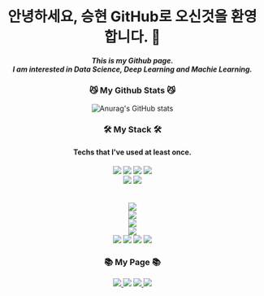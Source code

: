 
 <div align=center><h1>안녕하세요, 승현 GitHub로 오신것을 환영합니다. 👋</h1>

 <h5>This is my Github page.
 <br>I am interested in Data Science, Deep Learning and Machie Learning.<br/></h5>
 
 <h3>😼 My Github Stats 😼</h3>
  
  
![Anurag's GitHub stats](https://github-readme-stats.vercel.app/api?username=ysh21368&show_icons=true&theme=cobalt)
  

<h3>🛠️ My Stack 🛠️</h3>
<h4>Techs that I've used at least once.</h4>

<img src="https://img.shields.io/badge/gitlab-%23181717.svg?style=for-the-badge&logo=gitlab&logoColor=white">
<img src="https://img.shields.io/badge/github-%23121011.svg?style=for-the-badge&logo=github&logoColor=white">

<img src="https://img.shields.io/badge/Jupyter-F37626?style=for-the-badge&logo=Jupyter&logoColor=white">
<img src="https://img.shields.io/badge/Google Colab-F9AB00?style=for-the-badge&logo=GoogleColab&logoColor=white">
<br>
<img src="https://img.shields.io/badge/Python-3776AB?style=for-the-badge&logo=Python&logoColor=white">
<img src="https://img.shields.io/badge/node.js-#339933?style=for-the-badge&logo=node.js&logoColor=white">
<br>

<br>
<br><img src="https://img.shields.io/badge/apachehive-#FDEE21?style=for-the-badge&logo=apachehive&logoColor=white">
<br><img src="https://img.shields.io/badge/NumPy-013243?style=for-the-badge&logo=NumPy&logoColor=white">
<br><img src="https://img.shields.io/badge/apachespark-#E25A1C?style=for-the-badge&logo=apachespark&logoColor=white">
<br><img src="https://img.shields.io/badge/NumPy-013243?style=for-the-badge&logo=NumPy&logoColor=white">

<br>
<img src="https://img.shields.io/badge/PyTorch-EE4C2C?style=for-the-badge&logo=PyTorch&logoColor=white">
<img src="https://img.shields.io/badge/tensorflow-#FF6F00?style=for-the-badge&logo=tensorflow&logoColor=white">
<img src="https://img.shields.io/badge/AWS-232F3E?style=for-the-badge&logo=AmazonAWS&logoColor=white">
<img src="https://img.shields.io/badge/MySQL-2496ED?style=for-the-badge&logo=MySQL&logoColor=white"></br>

<h3>📚 My Page 📚</h3>
<a href="https://github.com/kshiny"><img src="https://img.shields.io/badge/Github-181717?style=for-the-badge&logo=Github&logoColor=white&link=https://github.com/kshiny">
<a href="https://forestudy.oopy.io/"><img src="https://img.shields.io/badge/Notion-000000?style=for-the-badge&logo=Notion&logoColor=white&link=https://www.notion.so/K-SHiny-056eebd2f624483d8fa46d2602f19e81"/></a>
<a href="https://blog.naver.com/imsh0314"><img src="https://img.shields.io/badge/Blog-03C75A?style=for-the-badge&logo=Naver&logoColor=white&link=https://blog.naver.com/imsh0314">
<a href="https://www.instagram.com/k__shiny/"><img src="https://img.shields.io/badge/Instagram-E4405F?style=for-the-badge&logo=Instagram&logoColor=white&link="https://www.instagram.com/k__shiny">
  
</div>
